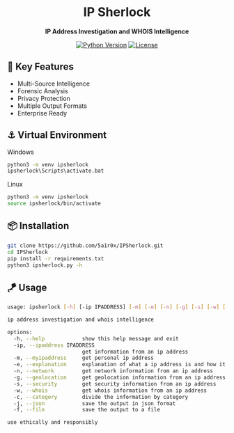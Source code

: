 <h1 align="center">IP Sherlock</h1>

<p align="center">
  <strong>IP Address Investigation and WHOIS Intelligence</strong>
</p>

<div align="center">

[![Python Version](https://img.shields.io/badge/python-3.8%2B-blue)](https://www.python.org/)
[![License](https://img.shields.io/badge/license-Apache%202.0-green)](https://opensource.org/licenses/Apache-2.0)

</div>

## 🚀 Key Features

- Multi-Source Intelligence
- Forensic Analysis
- Privacy Protection
- Multiple Output Formats
- Enterprise Ready

## ⚓ Virtual Environment
Windows
```bash
python3 -m venv ipsherlock
ipsherlock\Scripts\activate.bat
```
Linux
```bash
python3 -m venv ipsherlock
source ipsherlock/bin/activate
```

## 📦 Installation

```bash
git clone https://github.com/5a1r0x/IPSherlock.git
cd IPSherlock
pip install -r requirements.txt
python3 ipsherlock.py -h
```

## 🪁 Usage

```bash
usage: ipsherlock [-h] [-ip IPADDRESS] [-m] [-e] [-n] [-g] [-s] [-w] [-c] [-j] [-f]

ip address investigation and whois intelligence

options:
  -h, --help            show this help message and exit
  -ip, --ipaddress IPADDRESS
                        get information from an ip address
  -m, --myipaddress     get personal ip address
  -e, --explanation     explanation of what a ip address is and how it works
  -n, --network         get network information from an ip address
  -g, --geolocation     get geolocation information from an ip address
  -s, --security        get security information from an ip address
  -w, --whois           get whois information from an ip address
  -c, --category        divide the information by category
  -j, --json            save the output in json format
  -f, --file            save the output to a file

use ethically and responsibly
```
